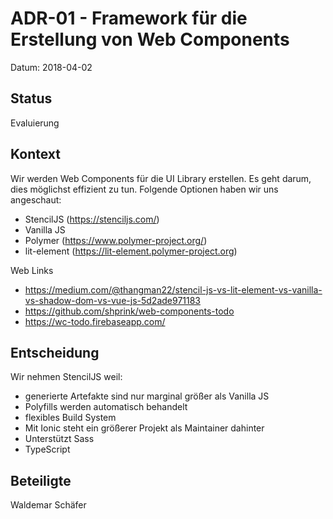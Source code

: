 # ADR-01 - Framework für die Erstellung von Web Components

Datum: 2018-04-02

## Status

Evaluierung

## Kontext

Wir werden Web Components für die UI Library erstellen.
Es geht darum, dies möglichst effizient zu tun.
Folgende Optionen haben wir uns angeschaut:

- StencilJS (<https://stenciljs.com/>)
- Vanilla JS
- Polymer (<https://www.polymer-project.org/>)
- lit-element (<https://lit-element.polymer-project.org>)

Web Links

- <https://medium.com/@thangman22/stencil-js-vs-lit-element-vs-vanilla-vs-shadow-dom-vs-vue-js-5d2ade971183>
- <https://github.com/shprink/web-components-todo>
- <https://wc-todo.firebaseapp.com/>

## Entscheidung

Wir nehmen StencilJS weil:

- generierte Artefakte sind nur marginal größer als Vanilla JS
- Polyfills werden automatisch behandelt
- flexibles Build System
- Mit Ionic steht ein größerer Projekt als Maintainer dahinter
- Unterstützt Sass
- TypeScript

## Beteiligte

Waldemar Schäfer
